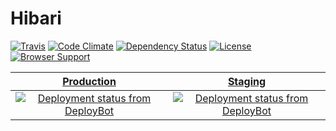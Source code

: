 # Hibari

[![Travis](https://magnum.travis-ci.com/wopian/skylark.svg?token=yBoQEdu6zS8uoXWWoq3Q&branch=master)](https://magnum.travis-ci.com/wopian/skylark)
[![Code Climate](https://codeclimate.com/repos/5612799869568064350010e4/badges/3596865e43975423fa9a/gpa.svg)](https://codeclimate.com/repos/5612799869568064350010e4/feed)
[![Dependency Status](https://www.versioneye.com/user/projects/56c63c9c18b2710036c8e3e3/badge.svg)](https://www.versioneye.com/user/projects/56c63c9c18b2710036c8e3e3)
[![License](https://img.shields.io/badge/licence-Apache--2.0-eb4864.svg)]()
[![Browser Support](https://img.shields.io/badge/browser%20support-last%202%20versions-eb4864.svg)]()

[Production](https://hb.wopian.me) | [Staging](https://staging.wopian.me)
:---: | :---:
[![Deployment status from DeployBot](https://wopian-hb.deploybot.com/badge/88313865898261/46786.svg)](https://wopian-hb.deploybot.com/) | [![Deployment status from DeployBot](https://wopian-hb.deploybot.com/badge/34534835944506/46784.svg)](https://wopian-hb.deploybot.com/)
